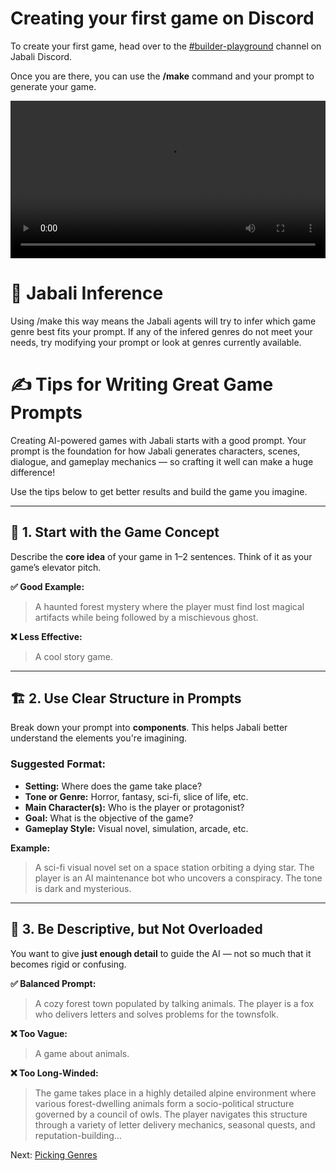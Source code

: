 # Creating your first game on Discord 

To create your first game, head over to the [#builder-playground](https://discord.com/channels/1203127836844494850/1203537443064905778) channel on Jabali Discord.

Once you are there, you can use the **/make** command and your prompt to generate your game. 

<video width="100%" height="auto" controls>
  <source src="animation/discord-make.mp4" type="video/mp4">
  Your browser does not support the video tag.
</video>

# 🎯 Jabali Inference
Using /make this way means the Jabali agents will try to infer which game genre best fits your prompt. If any of the infered genres do not meet your needs, try modifying your prompt or look at genres currently available.

# ✍️ Tips for Writing Great Game Prompts

Creating AI-powered games with Jabali starts with a good prompt. Your prompt is the foundation for how Jabali generates characters, scenes, dialogue, and gameplay mechanics — so crafting it well can make a huge difference!

Use the tips below to get better results and build the game you imagine.

---

## 🎯 1. Start with the Game Concept

Describe the **core idea** of your game in 1–2 sentences. Think of it as your game’s elevator pitch.

**✅ Good Example:**
> A haunted forest mystery where the player must find lost magical artifacts while being followed by a mischievous ghost.

**❌ Less Effective:**
> A cool story game.

---

## 🏗 2. Use Clear Structure in Prompts

Break down your prompt into **components**. This helps Jabali better understand the elements you're imagining.

### Suggested Format:
- **Setting:** Where does the game take place?
- **Tone or Genre:** Horror, fantasy, sci-fi, slice of life, etc.
- **Main Character(s):** Who is the player or protagonist?
- **Goal:** What is the objective of the game?
- **Gameplay Style:** Visual novel, simulation, arcade, etc.

**Example:**
> A sci-fi visual novel set on a space station orbiting a dying star. The player is an AI maintenance bot who uncovers a conspiracy. The tone is dark and mysterious.

---

## 🧠 3. Be Descriptive, but Not Overloaded

You want to give **just enough detail** to guide the AI — not so much that it becomes rigid or confusing.

**✅ Balanced Prompt:**
> A cozy forest town populated by talking animals. The player is a fox who delivers letters and solves problems for the townsfolk.

**❌ Too Vague:**
> A game about animals.

**❌ Too Long-Winded:**
> The game takes place in a highly detailed alpine environment where various forest-dwelling animals form a socio-political structure governed by a council of owls. The player navigates this structure through a variety of letter delivery mechanics, seasonal quests, and reputation-building...

Next: [Picking Genres](discord-docs/create-discord-genres.md)